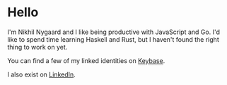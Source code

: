 # Hello

<!-- ![Smile](https://www.nygaard.site/img/smile-full-pixel-180x180.png) -->

I'm Nikhil Nygaard and I like being productive with JavaScript and Go. I'd like to spend time learning Haskell and Rust, but I haven't found the right thing to work on yet.

You can find a few of my linked identities on [Keybase](https://keybase.io/njnygaard).

I also exist on [LinkedIn](https://www.linkedin.com/in/nikhil-nygaard/).

<!--![njnygaard's github stats](https://github-readme-stats.vercel.app/api?username=njnygaard&show_icons=true&theme=dark)
